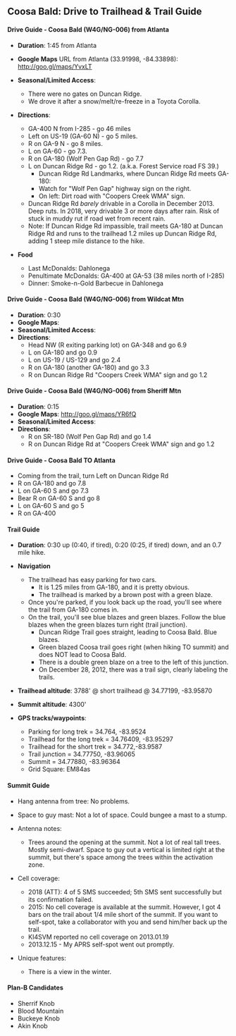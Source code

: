 Coosa Bald: Drive to Trailhead & Trail Guide
--------------------------------------------------------

#### Drive Guide - Coosa Bald (W4G/NG-006) from Atlanta

* **Duration**: 1:45 from Atlanta
* **Google Maps** URL from Atlanta (33.91998, -84.33898): http://goo.gl/maps/YvxLT
* **Seasonal/Limited Access**:
    * There were no gates on Duncan Ridge.
    * We drove it after a snow/melt/re-freeze in a Toyota Corolla.
* **Directions**:
    * GA-400 N from I-285 - go 46 miles
    * Left on US-19 (GA-60 N) - go 5 miles.
    * R on GA-9 N - go 8 miles.
    * L on GA-60 - go 7.3.
    * R on GA-180 (Wolf Pen Gap Rd) - go 7.7
    * L on Duncan Ridge Rd - go 1.2. (a.k.a. Forest Service road FS 39.)
        * Duncan Ridge Rd Landmarks, where Duncan Ridge Rd meets GA-180:
        * Watch for "Wolf Pen Gap" highway sign on the right.
        * On left: Dirt road with "Coopers Creek WMA" sign.
    * Duncan Ridge Rd *barely* drivable in a Corolla in December 2013.  Deep ruts.  In 2018, very drivable 3 or more days after rain. Risk of stuck in muddy rut if road wet from recent rain.
    * Note: If Duncan Ridge Rd impassible, trail meets GA-180 at Duncan Ridge Rd and runs to the trailhead 1.2 miles up Duncan Ridge Rd, adding 1 steep mile distance to the hike.

* **Food**
    * Last McDonalds: Dahlonega
    * Penultimate McDonalds: GA-400 at GA-53 (38 miles north of I-285)
    * Dinner: Smoke-n-Gold Barbecue in Dahlonega

#### Drive Guide - Coosa Bald (W4G/NG-006) from Wildcat Mtn
* **Duration**: 0:30
* **Google Maps**: 
* **Seasonal/Limited Access**:
* **Directions**:
    * Head NW (R exiting parking lot) on GA-348 and go 6.9
    * L on GA-180 and go 0.9
    * L on US-19 / US-129 and go 2.4
    * R on GA-180 (another GA-180) and go 3.3
    * R on Duncan Ridge Rd "Coopers Creek WMA" sign and go 1.2

#### Drive Guide - Coosa Bald (W4G/NG-006) from Sheriff Mtn
* **Duration**: 0:15
* **Google Maps**: http://goo.gl/maps/YR6fQ
* **Seasonal/Limited Access**:
* **Directions**:
    * R on SR-180 (Wolf Pen Gap Rd) and go 1.4
    * R on Duncan Ridge Rd at "Coopers Creek WMA" sign and go 1.2

#### Drive Guide - Coosa Bald TO Atlanta
* Coming from the trail, turn Left on Duncan Ridge Rd
* R on GA-180 and go 7.8
* L on GA-60 S and go 7.3
* Bear R on GA-60 S and go 8
* L on GA-60 S and go 5
* R on GA-400

#### Trail Guide

* **Duration**: 0:30 up (0:40, if tired), 0:20 (0:25, if tired) down, and an 0.7 mile hike.
* **Navigation**
    * The trailhead has easy parking for two cars.
        * It is 1.25 miles from GA-180, and it is pretty obvious.
        * The trailhead is marked by a brown post with a green blaze.
    * Once you're parked, if you look back up the road, you'll see where the trail from GA-180 comes in.
    * On the trail, you'll see blue blazes and green blazes. Follow the blue blazes when the green blazes turn right (trail junction).
        * Duncan Ridge Trail goes straight, leading to Coosa Bald. Blue blazes.
        * Green blazed Coosa trail goes right (when hiking TO summit) and does NOT lead to Coosa Bald.
        * There is a double green blaze on a tree to the left of this junction.
        * On December 28, 2012, there was a trail sign, clearly labeling the trails.

* **Trailhead altitude**: 3788' @ short trailhead @ 34.77199, -83.95870
* **Summit altitude**: 4300'
* **GPS tracks/waypoints**:
    * Parking for long trek = 34.764, -83.9524
    * Trailhead for the long trek = 34.76409, -83.95297
    * Trailhead for the short trek = 34.772,-83.9587
    * Trail junction = 34.77750, -83.96065
    * Summit = 34.77880, -83.96364
    * Grid Square: EM84as

#### Summit Guide

* Hang antenna from tree: No problems.
* Space to guy mast: Not a lot of space.  Could bungee a mast to a stump.
* Antenna notes:
    * Trees around the opening at the summit. Not a lot of real tall trees. Mostly semi-dwarf. Space to guy out a vertical is limited right at the summit, but there's space among the trees within the activation zone.

* Cell coverage: 
    * 2018 (ATT): 4 of 5 SMS succeeded; 5th SMS sent successfully but its confirmation failed. 
    * 2015: No cell coverage is available at the summit. However, I got 4 bars on the trail about 1/4 mile short of the summit. If you want to self-spot, take a collaborator with you and send him/her back up the trail. 
    * KI4SVM reported no cell coverage on 2013.01.19
    * 2013.12.15 - My APRS self-spot went out promptly.
* Unique features:
    * There is a view in the winter.

#### Plan-B Candidates

* Sherrif Knob
* Blood Mountain
* Buckeye Knob
* Akin Knob
